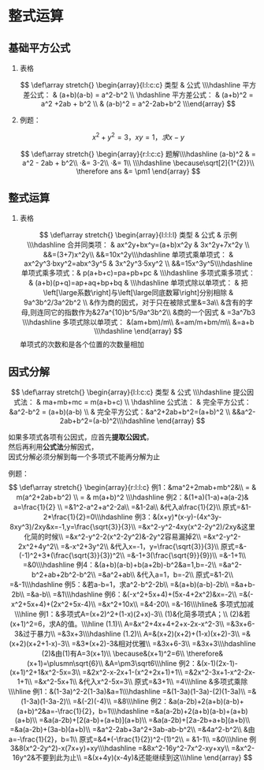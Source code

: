 # 整式运算

## 基础平方公式

1.  表格

    $$
    \def\array stretch{} \begin{array}{l:l:c:c} 类型 & 公式 \\\hdashline 平方差公式： & (a+b)(a-b) = a^2-b^2 \\ \hdashline 平方差公式： & (a+b)^2 = a^2 +2ab + b^2 \\ & (a-b)^2 = a^2-2ab+b^2 \\\end{array}
    $$
2.  例题：

    $$
    x^2 + y^2 = 3 ， xy = 1 ， 求x-y
    $$

    $$
    \def\array stretch{} \begin{array}{r:l:c:c} 题解\\\hdashline (a-b)^2 & = a^2 - 2ab + b^2\\ ·&= 3-2\\ ·&= 1\\ \\\hdashline \because\sqrt[2]{1^{2}}\\ \therefore ans &= \pm1 \end{array}
    $$

## 整式运算

1.  表格

    $$
    \def\array stretch{} \begin{array}{l:l:l:l} 类型 & 公式 & 示例 \\\hdashline 合并同类项： & ax^2y+bx^y=(a+b)x^2y & 3x^2y+7x^2y \\ &&=(3+7)x^2y\\ &&=10x^2y\\\hdashline 单项式乘单项式： & ax^2y^3·bxy^2=abx^3y^5 & 3x^2y^3·5xy^2 \\ &&=15x^3y^5\\\hdashline 单项式乘多项式：& p(a+b+c)=pa+pb+pc & \\\hdashline 多项式乘多项式： & (a+b)(p+q)=ap+aq+bp+bq & \\\hdashline 单项式除以单项式： & 把\left[\large系数\right]与\left[\large同底数幂\right]分别相除 & 9a^3b^2/3a^2b^2 \\ &作为商的因式，对于只在被除式里&=3a\\ &含有的字母,则连同它的指数作为&27a^{10}b^5/9a^3b^2\\ &商的一个因式 & =3a^7b3 \\\hdashline 多项式除以单项式： &(am+bm)/m\\ &=am/m+bm/m\\ &=a+b \\\hdashline \end{array}
    $$
    单项式的次数和是各个位置的次数量相加

## 因式分解

$$
\def\array stretch{} 
\begin{array}{l:l:c:c} 
类型 & 公式 \\\hdashline 
提公因式法： & ma+mb+mc = m(a+b+c) \\ \hdashline 
公式法： & 完全平方公式：&a^2-b^2 = (a+b)(a-b) \\ 
& 完全平方公式：&a^2+2ab+b^2=(a+b)^2 \\ 
&&a^2-2ab+b^2=(a-b)^2\\\hdashline 
\end{array}
$$

如果多项式各项有公因式，应首先**提取公因式**，      
然后再利用**公式法**分解因式，      
因式分解必须分解到每一个多项式不能再分解为止    

例题：
$$
\def\array stretch{} 
\begin{array}{r:l:l:c} 
 例1：&ma^2+2mab+mb^2&\\
= & m(a^2+2ab+b^2) \\ 
= & m(a+b)^2 \\\hdashline
例2：&(1+a)(1-a)+a(a-2)& a=\frac{1}{2} \\
=&1^2-a^2+a^2-2a\\
=&1-2a\\
&代入a\frac{1}{2}\\
原式=&1-2*\frac{1}{2}=0\\\hdashline
例3：&(x+y)*(x-y)-(4x^3y-8xy^3)/2xy&x=-1,y=\frac{\sqrt{3}}{3}\\
=&x^2-y^2-4xy(x^2-2y^2)/2xy&这里化简的时候\\
=&x^2-y^2-2(x^2-2y^2)&-2y^2容易漏掉2\\
=&x^2-y^2-2x^2+4y^2\\
=&-x^2+3y^2\\
&代入x=-1，y=\frac{\sqrt{3}}{3}\\
原式=&-(-1)^2+3*(\frac{\sqrt{3}}{3})^2\\
=&-1+3(\frac{\sqrt{9}}{9})\\
=&-1+1\\
=&0\\\hdashline
例4：&(a+b)(a-b)+b(a+2b)-b^2&a=1,b=-2\\
=&a^2-b^2+ab+2b^2-b^2\\
=&a^2+ab\\
&代入a=1，b=-2\\
原式=&1-2\\
=&-1\\\hdashline
例5：&若a-b=1，求a^2-b^2-2b\\
=&(a+b)(a-b)-2b\\
=&a+b-2b\\
=&a-b\\
=&1\\\hdashline
例6：&(-x^2+5x+4)+(5x-4+2x^2)&x=-2\\
=&(-x^2+5x+4)+(2x^2+5x-4)\\
=&x^2+10x\\
=&4-20\\
=&-16\\\hline&
多项式加减\\\hline
例1：&多项式A=(x+2)^2+(1-x)(2+x)-3\\
(1)&化简多项式A；\\
(2)&若(x+1)^2=6，求A的值。\\\hline
(1.1)\\
A=&x^2+4x+4+2+x-2x-x^2-3\\
=&3x+6-3&过于暴力\\
=&3x+3\\\hdashline
(1.2)\\
A=&(x+2)(x+2)+(1-x)(x+2)-3\\
=&(x+2)(x+2+1-x)-3\\
=&3*(x+2)-3&相对优雅\\
=&3x+6-3\\
=&3x+3\\\hdashline
(2)&由(1)有A=3(x+1)\\
\because&(x+1)^2=6\\
\therefore&(x+1)=\plusmn\sqrt{6}\\
&A=\pm3\sqrt6\\\hline
例2：&(x-1)(2x-1)-(x+1)^2+1&x^2-5x=3\\
=&2x^2-x-2x+1-(x^2+2x+1)+1\\
=&2x^2-3x+1-x^2-2x-1+1\\
=&x^2-5x+1\\
&代入x^2-5x=3\\
原式=&3+1\\
=4\\\hline
&多项式乘除\\\hline
例1：&(1-3a)^2-2(1-3a)&a=1\\\hdashline
=&(1-3a)(1-3a)-(2)(1-3a)\\
=&(1-3a)(1-3a-2)\\
=&(-2)(-4)\\
=&8\\\hline
例2：&a(a-2b)+2(a+b)(a-b)+(a+b)^2&a=-\frac{1}{2}，b=1\\\hdashline
=&a(a-2b)+2(a+b)(a-b)+(a+b)(a+b)\\
=&a(a-2b)+[2(a-b)+(a+b)](a+b)\\
=&a(a-2b)+[2a-2b+a+b](a+b)\\
=&a(a-2b)+(3a-b)(a+b)\\
=&a^2-2ab+3a^2+3ab-ab-b^2\\
=&4a^2-b^2\\
&由a=-\frac{1}{2}，b=1\\
原式=&4*(-\frac{1}{2})^2-(1)^2\\
= &1-1\\
=&0\\\hline
例3&8(x^2-2y^2)-x(7x+y)+xy\\\hdashline
=&8x^2-16y^2-7x^2-xy+xy\\
=&x^2-16y^2&不要到此为止\\
=&(x+4y)(x-4y)&还能继续到这\\\hline
\end{array}
$$





